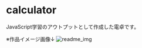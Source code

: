 # calculator
JavaScript学習のアウトプットとして作成した電卓です。

※作品イメージ画像↓
![readme_img](https://github.com/yamabukiruri/calculator/assets/112258108/2817e170-0fc0-4921-8056-d8c2920e6532)
